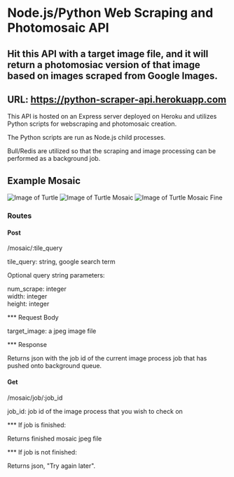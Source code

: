 # Node.js/Python Web Scraping and Photomosaic API

## Hit this API with a target image file, and it will return a photomosiac version of that image based on images scraped from Google Images.

## URL: https://python-scraper-api.herokuapp.com

This API is hosted on an Express server deployed on Heroku and utilizes Python scripts for webscraping and photomosaic creation.

The Python scripts are run as Node.js child processes.

Bull/Redis are utilized so that the scraping and image processing can be performed as a background job.

## Example Mosaic

![Image of Turtle](https://github.com/alexwang177/python-scraper-api/blob/master/readme_images/turtle.jpg)
![Image of Turtle Mosaic](https://github.com/alexwang177/python-scraper-api/blob/master/readme_images/turtle_mosaic.jpeg)
![Image of Turtle Mosaic Fine](https://github.com/alexwang177/python-scraper-api/blob/master/readme_images/turtle_mosaic_fine.jpeg)

### Routes

#### Post

/mosaic/:tile_query

tile_query: string, google search term

Optional query string parameters:

num_scrape: integer\
width: integer\
height: integer

\*\*\* Request Body

target_image: a jpeg image file

\*\*\* Response

Returns json with the job id of the current image process job that has pushed onto background queue.

#### Get

/mosaic/job/:job_id

job_id: job id of the image process that you wish to check on

\*\*\* If job is finished:

Returns finished mosaic jpeg file

\*\*\* If job is not finished:

Returns json, "Try again later".
